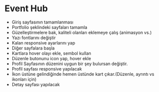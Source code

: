 # Event Hub

<ul>
  <li>Giriş sayfasının tamamlanması</li>
  <li>Portfolio şeklindeki sayfaları tamamla</li>
  <li>Güzelleştirmelere bak, kaliteli olanları eklemeye çalış (animasyon vs.)</li>
  <li>Yazı fontlarını değiştir</li>
  <li>Kalan responsive ayarlarını yap</li>
  <li>Diğer sayfalara başla</li>
  <li>Kartlara hover olayı ekle, sembol kullan</li>
  <li>Düzenle butonunu icon yap, hover ekle</li>
  <li>Profil Sayfasının düzenini uygun bir şey bulursan değiştir.</li>
  <li>Profil sayfası responsive yapılacak</li>
  <li>İkon üstüne gelindiğinde hemen üstünde kart çıkar.(Düzenle, ayrıntı vs ikonları için)</li>
  <li>Detay sayfası yapılacak</li>
  

</ul>
